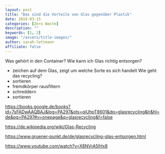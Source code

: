 ```yaml
---
layout: post
title: "Das sind die Vorteile von Glas gegenüber Plastik"
date: 2019-03-15
categories: [Zero Waste]
description: ""
keywords: [1, 2]
image: "/assets/title-images/"
author: sarah-lettmann
affiliate: false
---
```

Was gehört in den Container?
Wie kann ich Glas richtig entsorgen?
- zeichen auf dem Glas, zeigt um welche Sorte es sich handelt
Wie geht das recycling?
- sortieren
- fremdkörper rausfiltern
- schreddern
- sortieren

https://books.google.de/books?id=7sFADwAAQBAJ&lpg=PA297&ots=qiUhpT8601&dq=glasrecycling&lr&hl=de&pg=PA297#v=onepage&q=glasrecycling&f=false

https://de.wikipedia.org/wiki/Glas-Recycling

https://www.gruener-punkt.de/de/glasrecycling-glas-entsorgen.html

https://www.youtube.com/watch?v=X8NVrA5lHx8
